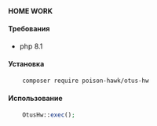 #### HOME WORK

#### Требования

- php 8.1

#### Установка

```bash
    composer require poison-hawk/otus-hw
```

#### Использование

```php
    OtusHw::exec();
```
